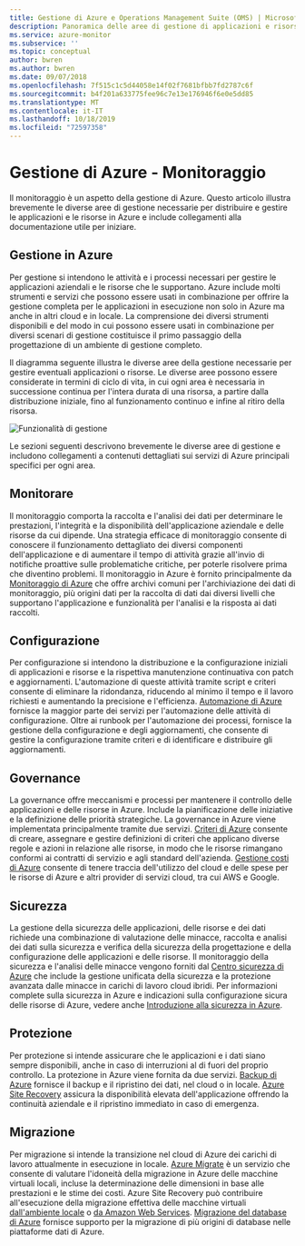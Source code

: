 ```yaml
---
title: Gestione di Azure e Operations Management Suite (OMS) | Microsoft Docs
description: Panoramica delle aree di gestione di applicazioni e risorse di Azure con collegamenti a contenuti sugli strumenti di gestione di Azure che in precedenza erano raggruppati sotto il nome di Operations Management Suite (OMS).
ms.service: azure-monitor
ms.subservice: ''
ms.topic: conceptual
author: bwren
ms.author: bwren
ms.date: 09/07/2018
ms.openlocfilehash: 7f515c1c5d44058e14f02f7681bfbb7fd2787c6f
ms.sourcegitcommit: b4f201a633775fee96c7e13e176946f6e0e5dd85
ms.translationtype: MT
ms.contentlocale: it-IT
ms.lasthandoff: 10/18/2019
ms.locfileid: "72597358"
---
```

# <a name="azure-management---monitoring"></a>Gestione di Azure - Monitoraggio

Il monitoraggio è un aspetto della gestione di Azure.  Questo articolo illustra brevemente le diverse aree di gestione necessarie per distribuire e gestire le applicazioni e le risorse in Azure e include collegamenti alla documentazione utile per iniziare.

## <a name="management-in-azure"></a>Gestione in Azure

Per gestione si intendono le attività e i processi necessari per gestire le applicazioni aziendali e le risorse che le supportano.  Azure include molti strumenti e servizi che possono essere usati in combinazione per offrire la gestione completa per le applicazioni in esecuzione non solo in Azure ma anche in altri cloud e in locale.  La comprensione dei diversi strumenti disponibili e del modo in cui possono essere usati in combinazione per diversi scenari di gestione costituisce il primo passaggio della progettazione di un ambiente di gestione completo.

Il diagramma seguente illustra le diverse aree della gestione necessarie per gestire eventuali applicazioni o risorse.  Le diverse aree possono essere considerate in termini di ciclo di vita, in cui ogni area è necessaria in successione continua per l'intera durata di una risorsa,  a partire dalla distribuzione iniziale, fino al funzionamento continuo e infine al ritiro della risorsa.

![Funzionalità di gestione](media/management-overview/management-capabilities.png)


Le sezioni seguenti descrivono brevemente le diverse aree di gestione e includono collegamenti a contenuti dettagliati sui servizi di Azure principali specifici per ogni area.

## <a name="monitor"></a>Monitorare
Il monitoraggio comporta la raccolta e l'analisi dei dati per determinare le prestazioni, l'integrità e la disponibilità dell'applicazione aziendale e delle risorse da cui dipende. Una strategia efficace di monitoraggio consente di conoscere il funzionamento dettagliato dei diversi componenti dell'applicazione e di aumentare il tempo di attività grazie all'invio di notifiche proattive sulle problematiche critiche, per poterle risolvere prima che diventino problemi. Il monitoraggio in Azure è fornito principalmente da [Monitoraggio di Azure](../azure-monitor/overview.md) che offre archivi comuni per l'archiviazione dei dati di monitoraggio, più origini dati per la raccolta di dati dai diversi livelli che supportano l'applicazione e funzionalità per l'analisi e la risposta ai dati raccolti.

## <a name="configure"></a>Configurazione
Per configurazione si intendono la distribuzione e la configurazione iniziali di applicazioni e risorse e la rispettiva manutenzione continuativa con patch e aggiornamenti.  L'automazione di queste attività tramite script e criteri consente di eliminare la ridondanza, riducendo al minimo il tempo e il lavoro richiesti e aumentando la precisione e l'efficienza.  [Automazione di Azure](../automation/automation-intro.md) fornisce la maggior parte dei servizi per l'automazione delle attività di configurazione.  Oltre ai runbook per l'automazione dei processi, fornisce la gestione della configurazione e degli aggiornamenti, che consente di gestire la configurazione tramite criteri e di identificare e distribuire gli aggiornamenti.

## <a name="govern"></a>Governance
La governance offre meccanismi e processi per mantenere il controllo delle applicazioni e delle risorse in Azure.  Include la pianificazione delle iniziative e la definizione delle priorità strategiche.  La governance in Azure viene implementata principalmente tramite due servizi.  [Criteri di Azure](../governance/policy/overview.md) consente di creare, assegnare e gestire definizioni di criteri che applicano diverse regole e azioni in relazione alle risorse, in modo che le risorse rimangano conformi ai contratti di servizio e agli standard dell'azienda. [Gestione costi di Azure](../cost-management/overview-cost-mgt.md) consente di tenere traccia dell'utilizzo del cloud e delle spese per le risorse di Azure e altri provider di servizi cloud, tra cui AWS e Google.

## <a name="secure"></a>Sicurezza
La gestione della sicurezza delle applicazioni, delle risorse e dei dati richiede una combinazione di valutazione delle minacce, raccolta e analisi dei dati sulla sicurezza e verifica della sicurezza della progettazione e della configurazione delle applicazioni e delle risorse.  Il monitoraggio della sicurezza e l'analisi delle minacce vengono forniti dal [Centro sicurezza di Azure](../security-center/security-center-intro.md) che include la gestione unificata della sicurezza e la protezione avanzata dalle minacce in carichi di lavoro cloud ibridi.  Per informazioni complete sulla sicurezza in Azure e indicazioni sulla configurazione sicura delle risorse di Azure, vedere anche [Introduzione alla sicurezza in Azure](../security/fundamentals/overview.md).


## <a name="protect"></a>Protezione
Per protezione si intende assicurare che le applicazioni e i dati siano sempre disponibili, anche in caso di interruzioni al di fuori del proprio controllo.  La protezione in Azure viene fornita da due servizi.  [Backup di Azure](../backup/backup-introduction-to-azure-backup.md) fornisce il backup e il ripristino dei dati, nel cloud o in locale.    [Azure Site Recovery](../site-recovery/site-recovery-overview.md) assicura la disponibilità elevata dell'applicazione offrendo la continuità aziendale e il ripristino immediato in caso di emergenza.

## <a name="migrate"></a>Migrazione 
Per migrazione si intende la transizione nel cloud di Azure dei carichi di lavoro attualmente in esecuzione in locale.  [Azure Migrate](../migrate/migrate-overview.md) è un servizio che consente di valutare l'idoneità della migrazione in Azure delle macchine virtuali locali, incluse la determinazione delle dimensioni in base alle prestazioni e le stime dei costi.  Azure Site Recovery può contribuire all'esecuzione della migrazione effettiva delle macchine virtuali [dall'ambiente locale](../site-recovery/migrate-tutorial-on-premises-azure.md) o [da Amazon Web Services](../site-recovery/migrate-tutorial-aws-azure.md).  [Migrazione del database di Azure](../dms/dms-overview.md) fornisce supporto per la migrazione di più origini di database nelle piattaforme dati di Azure.

